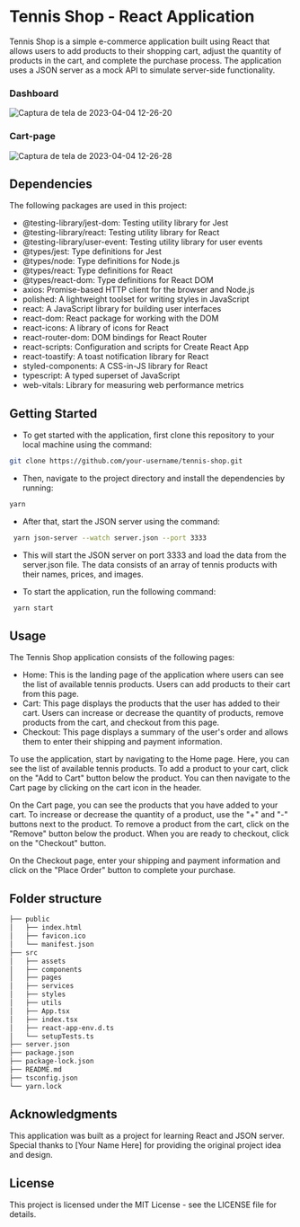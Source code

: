 # Tennis Shop - React Application

Tennis Shop is a simple e-commerce application built using React that allows users to add products to their shopping cart, adjust the quantity of products in the cart, and complete the purchase process. The application uses a JSON server as a mock API to simulate server-side functionality.

### Dashboard

![Captura de tela de 2023-04-04 12-26-20](https://user-images.githubusercontent.com/15384670/229848342-6643fc64-dd5b-484d-acc7-c99458773c4e.png)

### Cart-page

![Captura de tela de 2023-04-04 12-26-28](https://user-images.githubusercontent.com/15384670/229848421-46cedb59-d0f4-4455-9233-af1c1532ec80.png)



## Dependencies

The following packages are used in this project:

* @testing-library/jest-dom: Testing utility library for Jest
* @testing-library/react: Testing utility library for React
* @testing-library/user-event: Testing utility library for user events
* @types/jest: Type definitions for Jest
* @types/node: Type definitions for Node.js
* @types/react: Type definitions for React
* @types/react-dom: Type definitions for React DOM
* axios: Promise-based HTTP client for the browser and Node.js
* polished: A lightweight toolset for writing styles in JavaScript
* react: A JavaScript library for building user interfaces
* react-dom: React package for working with the DOM
* react-icons: A library of icons for React
* react-router-dom: DOM bindings for React Router
* react-scripts: Configuration and scripts for Create React App
* react-toastify: A toast notification library for React
* styled-components: A CSS-in-JS library for React
* typescript: A typed superset of JavaScript
* web-vitals: Library for measuring web performance metrics

## Getting Started

- To get started with the application, first clone this repository to your local machine using the command:

```bash
git clone https://github.com/your-username/tennis-shop.git
```

- Then, navigate to the project directory and install the dependencies by running:

```bash
yarn
```

- After that, start the JSON server using the command:

```bash
 yarn json-server --watch server.json --port 3333
```
* This will start the JSON server on port 3333 and load the data from the server.json file. The data consists of an array of tennis products with their names, prices, and images.

- To start the application, run the following command:

```bash
 yarn start
```

## Usage



The Tennis Shop application consists of the following pages:

* Home: This is the landing page of the application where users can see the list of available tennis products. Users can add products to their cart from this page.
* Cart: This page displays the products that the user has added to their cart. Users can increase or decrease the quantity of products, remove products from the cart, and checkout from this page.
* Checkout: This page displays a summary of the user's order and allows them to enter their shipping and payment information.

To use the application, start by navigating to the Home page. Here, you can see the list of available tennis products. To add a product to your cart, click on the "Add to Cart" button below the product. You can then navigate to the Cart page by clicking on the cart icon in the header.

On the Cart page, you can see the products that you have added to your cart. To increase or decrease the quantity of a product, use the "+" and "-" buttons next to the product. To remove a product from the cart, click on the "Remove" button below the product. When you are ready to checkout, click on the "Checkout" button.

On the Checkout page, enter your shipping and payment information and click on the "Place Order" button to complete your purchase.

## Folder structure

```bash
├── public
│   ├── index.html
│   ├── favicon.ico
│   └── manifest.json
├── src
│   ├── assets
│   ├── components
│   ├── pages
│   ├── services
│   ├── styles
│   ├── utils
│   ├── App.tsx
│   ├── index.tsx
│   ├── react-app-env.d.ts
│   └── setupTests.ts
├── server.json
├── package.json
├── package-lock.json
├── README.md
├── tsconfig.json
└── yarn.lock

```

## Acknowledgments

This application was built as a project for learning React and JSON server. Special thanks to [Your Name Here] for providing the original project idea and design.

## License

This project is licensed under the MIT License - see the LICENSE file for details.




